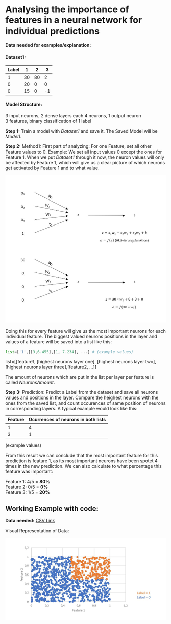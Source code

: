 # Analysing the importance of features in a neural network for individual predictions
**Data needed for examples/explanation:**

#### Dataset1:

Label | 1  | 2  | 3  |
----- | -- | -- | -- |
1     | 30 | 80 | 2  |
0     | 20 | 0  | 0  |
0     | 15 | 0  | -1 |

#### Model Structure:

3 input neurons, 2 dense layers each 4 neurons, 1 output neuron<br>
3 features, binary classification of 1 label

**Step 1:** Train a model with *Dataset1* and save it. The Saved Model will be *Model1*.

**Step 2:** Method1: First part of analyzing: For one Feature, set all other Feature values to 0.
Example: We set all input values 0 except the ones for Feature 1.
When we put *Dataset1* through it now, the neuron values will only be affected by Feature 1, which will give us a clear
picture of which neurons get activated by Feature 1 and to what value.

![](https://raw.githubusercontent.com/larsfriese/ml_models/master/analysis/analysis1.JPG)

Doing this for every feature will give us the most important neurons for each individual feature.
The biggest valued neurons positions in the layer and values of a feature will be saved into a list like this:

```python
list=['1',[[3,6.455],[1, 7.234], ...] # (example values)
```
list=[[feature1, [highest neurons layer one], [highest neurons layer two], [highest neurons layer three],[feature2, ...]]

The amount of neurons which are put in the list per layer per feature is called *NeuronsAmount*.

**Step 3:** Prediction: Predict a Label from the dataset and save all neurons values and positions in the layer.
Compare the heighest neurons with the ones from the saved list, and count occurences of same position of neurons in corresponding layers. A typical example would look like this:

Feature | Ocurrences of neurons in both lists |
------- | ----------------------------------- | 
1       | 4                                   |
3       | 1                                   |

(example values)

From this result we can conclude that the most important feature for this prediction is feature 1, as its most important neurons
have been spotet 4 times in the new prediction. We can also calculate to what percentage this feature was important:

Feature 1: 4/5 = **80%**<br>
Feature 2: 0/5 = **0%**<br>
Feature 3: 1/5 = **20%**<br>

## Working Example with code:
**Data needed:**
[CSV Link](https://github.com/larsfriese/ml_models/blob/master/analysis/testdata1.csv "Full CSV Dataset")

Visual Representation of Data:

![](https://raw.githubusercontent.com/larsfriese/ml_models/master/analysis/analysis2.JPG)




